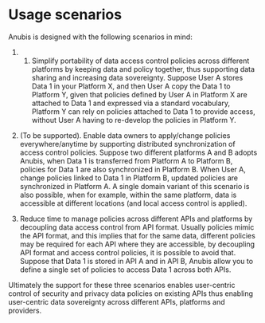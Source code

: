 # Usage scenarios

Anubis is designed with the following scenarios in mind:

1. 1.	Simplify portability of data access control policies across different
platforms by keeping data and policy together, thus supporting data sharing
and increasing data sovereignty.
Suppose User A stores Data 1 in your Platform X, and then User A
copy the Data 1 to Platform Y, given that policies defined by User A in
Platform X are attached to Data 1 and expressed via a standard vocabulary,
Platform Y can rely on policies attached to Data 1 to provide access,
without User A having to re-develop the policies in Platform Y.

1. (To be supported). Enable data owners to apply/change policies
everywhere/anytime by supporting distributed synchronization of
access control policies. Suppose two different platforms
A and B adopts Anubis, when Data 1 is transferred from Platform A to
Platform B, policies for Data 1 are also synchronized in Platform B.
When User A, change policies linked to Data 1 in Platform B, updated policies
are synchronized in Platform A. A single domain variant of this scenario
is also possible, when for example, within the same platform, data is
accessible at different locations (and local access control is applied).

1. Reduce time to manage policies across different APIs and platforms by
decoupling data access control from API format. Usually policies mimic
the API format, and this implies that for the same data, different policies
may be required for each API where they are accessible, by decoupling API
format and access control policies, it is possible to avoid that.
Suppose that Data 1 is stored in API A and in API B, Anubis allow you
to define a single set of policies to access Data 1 across both APIs.

Ultimately the support for these three scenarios enables user-centric control
of security and privacy data policies on existing APIs thus enabling
user-centric data sovereignty across different APIs, platforms and providers.

